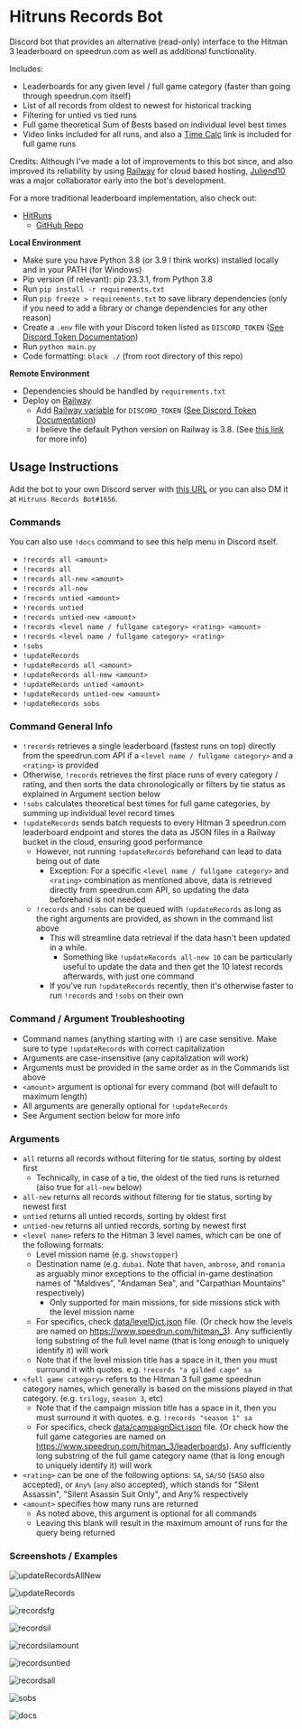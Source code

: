 # Hitruns Records Bot

Discord bot that provides an alternative (read-only) interface to the Hitman 3 leaderboard on speedrun.com as well as additional functionality.

Includes:

- Leaderboards for any given level / full game category (faster than going through speedrun.com itself)
- List of all records from oldest to newest for historical tracking
- Filtering for untied vs tied runs
- Full game theoretical Sum of Bests based on individual level best times
- Video links included for all runs, and also a [Time Calc](https://solderq35.github.io/fg-time-calc/) link is included for full game runs

Credits: Although I've made a lot of improvements to this bot since, and also improved its reliability by using [Railway](https://railway.app/) for cloud based hosting, [Juliend10](https://www.speedrun.com/users/juliend10) was a major collaborator early into the bot's development.

For a more traditional leaderboard implementation, also check out:

- [HitRuns](https://hitruns.vercel.app/)
  - [GitHub Repo](https://github.com/solderq35/hitruns)

**Local Environment**

- Make sure you have Python 3.8 (or 3.9 I think works) installed locally and in your PATH (for Windows)
- Pip version (if relevant): pip 23.3.1, from Python 3.8
- Run `pip install -r requirements.txt`
- Run `pip freeze > requirements.txt` to save library dependencies (only if you need to add a library or change dependencies for any other reason)
- Create a `.env` file with your Discord token listed as `DISCORD_TOKEN` ([See Discord Token Documentation](https://docs.discordbotstudio.org/setting-up-dbs/finding-your-bot-token))
- Run `python main.py`
- Code formatting: `black ./` (from root directory of this repo)

**Remote Environment**

- Dependencies should be handled by `requirements.txt`
- Deploy on [Railway](https://railway.app/)
  - Add [Railway variable](https://docs.railway.app/develop/variables) for `DISCORD_TOKEN` ([See Discord Token Documentation](https://docs.discordbotstudio.org/setting-up-dbs/finding-your-bot-token))
  - I believe the default Python version on Railway is 3.8. (See [this link](https://nixpacks.com/docs/providers/python) for more info)

## Usage Instructions

Add the bot to your own Discord server with [this URL](https://discord.com/api/oauth2/authorize?client_id=1048593224735932508&permissions=2147486720&scope=bot%20applications.commands) or you can also DM it at `Hitruns Records Bot#1656`.

### Commands

You can also use `!docs` command to see this help menu in Discord itself.

- `!records all <amount>`
- `!records all`
- `!records all-new <amount>`
- `!records all-new`
- `!records untied <amount>`
- `!records untied`
- `!records untied-new <amount>`
- `!records <level name / fullgame category> <rating> <amount>`
- `!records <level name / fullgame category> <rating>`
- `!sobs`
- `!updateRecords`
- `!updateRecords all <amount>`
- `!updateRecords all-new <amount>`
- `!updateRecords untied <amount>`
- `!updateRecords untied-new <amount>`
- `!updateRecords sobs`

### Command General Info

- `!records` retrieves a single leaderboard (fastest runs on top) directly from the speedrun.com API if a `<level name / fullgame category>` and a `<rating>` is provided
- Otherwise, `!records` retrieves the first place runs of every category / rating, and then sorts the data chronologically or filters by tie status as explained in Argument section below
- `!sobs` calculates theoretical best times for full game categories, by summing up individual level record times
- `!updateRecords` sends batch requests to every Hitman 3 speedrun.com leaderboard endpoint and stores the data as JSON files in a Railway bucket in the cloud, ensuring good performance
  - However, not running `!updateRecords` beforehand can lead to data being out of date
    - Exception: For a specific `<level name / fullgame category>` and `<rating>` combination as mentioned above, data is retrieved directly from speedrun.com API, so updating the data beforehand is not needed
  - `!records` and `!sobs` can be queued with `!updateRecords` as long as the right arguments are provided, as shown in the command list above
    - This will streamline data retrieval if the data hasn't been updated in a while.
      - Something like `!updateRecords all-new 10` can be particularly useful to update the data and then get the 10 latest records afterwards, with just one command
    - If you've run `!updateRecords` recently, then it's otherwise faster to run `!records` and `!sobs` on their own

### Command / Argument Troubleshooting

- Command names (anything starting with `!`) are case sensitive. Make sure to type `!updateRecords` with correct capitalization
- Arguments are case-insensitive (any capitalization will work)
- Arguments must be provided in the same order as in the Commands list above
- `<amount>` argument is optional for every command (bot will default to maximum length)
- All arguments are generally optional for `!updateRecords`
- See Argument section below for more info

### Arguments

- `all` returns all records without filtering for tie status, sorting by oldest first
  - Technically, in case of a tie, the oldest of the tied runs is returned (also true for `all-new` below)
- `all-new` returns all records without filtering for tie status, sorting by newest first
- `untied` returns all untied records, sorting by oldest first
- `untied-new` returns all untied records, sorting by newest first
- `<level name>` refers to the Hitman 3 level names, which can be one of the following formats:
  - Level mission name (e.g. `showstopper`)
  - Destination name (e.g. `dubai`. Note that `haven`, `ambrose`, and `romania` as arguably minor exceptions to the official in-game destination names of "Maldives", "Andaman Sea", and "Carpathian Mountains" respectively)
    - Only supported for main missions, for side missions stick with the level mission name
  - For specifics, check [data/levelDict.json](data/levelDict.json) file. (Or check how the levels are named on https://www.speedrun.com/hitman_3). Any sufficiently long substring of the full level name (that is long enough to uniquely identify it) will work
  - Note that if the level mission title has a space in it, then you must surround it with quotes. e.g. `!records "a gilded cage" sa`
- `<full game category>` refers to the Hitman 3 full game speedrun category names, which generally is based on the missions played in that category. (e.g. `trilogy`, `season 3`, etc)
  - Note that if the campaign mission title has a space in it, then you must surround it with quotes. e.g. `!records "season 1" sa`
  - For specifics, check [data/campaignDict.json](data/campaignDict.json) file. (Or check how the full game categories are named on https://www.speedrun.com/hitman_3/leaderboards). Any sufficiently long substring of the full game category name (that is long enough to uniquely identify it) will work
- `<rating>` can be one of the following options: `SA`, `SA/SO` (`SASO` also accepted), or `Any%` (`any` also accepted), which stands for "Silent Assassin", "Silent Asassin Suit Only", and Any% respectively
- `<amount>` specifies how many runs are returned
  - As noted above, this argument is optional for all commands
  - Leaving this blank will result in the maximum amount of runs for the query being returned

### Screenshots / Examples

![updateRecordsAllNew](https://media.discordapp.net/attachments/1113022395243036682/1203184450423226469/image.png?ex=65d02bd7&is=65bdb6d7&hm=03a2a2f519ac5b5bcd2765407c9bff95f30eaf30ec7cd2029671328430f13989)

![updateRecords](https://media.discordapp.net/attachments/1018323831468851202/1048705618078351380/image.png)

![recordsfg](https://media.discordapp.net/attachments/1018323831468851202/1049091135022317589/image.png)

![recordsil](https://media.discordapp.net/attachments/1018323831468851202/1049091366594019438/image.png)

![recordsilamount](https://media.discordapp.net/attachments/1113022395243036682/1203185389456592909/image.png?ex=65d02cb6&is=65bdb7b6&hm=031cd5da223075930e1a4897f413c54c8b71ce5c1e0a6cbb203d3f19dd5f5721)

![recordsuntied](https://media.discordapp.net/attachments/1018323831468851202/1203185817179258930/image.png?ex=65d02d1c&is=65bdb81c&hm=c0e2561d33ba17c749a2b8354b14fa2c2e10439e6e19a6a783c7099b9f874930)

![recordsall](https://media.discordapp.net/attachments/1113022395243036682/1203185721419112468/image.png?ex=65d02d06&is=65bdb806&hm=2257aa47a98168809835696d42b4683e9448d93ebc4d3f0e279fab3c02e4f95d)

![sobs](https://media.discordapp.net/attachments/1018323831468851202/1048705959893139526/image.png)

![docs](https://media.discordapp.net/attachments/1113022395243036682/1203405157434658848/image.png?ex=65d0f963&is=65be8463&hm=2bd8537e911a364cebecd8c06ca402618cdebcd94a2363441c3cbf7c71db6669)
